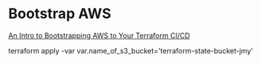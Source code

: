 # Bootstrap AWS
[An Intro to Bootstrapping AWS to Your Terraform CI/CD](
https://medium.com/swlh/lets-do-devops-bootstrap-aws-to-your-terraform-ci-cd-azure-devops-github-actions-etc-b3cc5a636dce)

terraform apply -var var.name_of_s3_bucket='terraform-state-bucket-jmy'